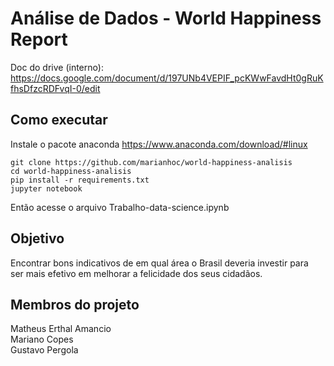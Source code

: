 # Análise de Dados - World Happiness Report

Doc do drive (interno):
  https://docs.google.com/document/d/197UNb4VEPIF_pcKWwFavdHt0gRuKfhsDfzcRDFvqI-0/edit

## Como executar
  Instale o pacote anaconda https://www.anaconda.com/download/#linux
	  
	git clone https://github.com/marianhoc/world-happiness-analisis
	cd world-happiness-analisis
	pip install -r requirements.txt
	jupyter notebook
	
  Então acesse o arquivo Trabalho-data-science.ipynb
  
## Objetivo
  Encontrar bons indicativos de em qual área o Brasil deveria investir para   
  ser mais efetivo em melhorar a felicidade dos seus cidadãos.
  
## Membros do projeto
  Matheus Erthal Amancio  
  Mariano Copes  
  Gustavo Pergola  
  
 


